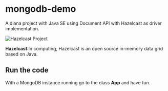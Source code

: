 # mongodb-demo

A diana project with Java SE using Document API with Hazelcast as driver implementation.

![Hazelcast Project](https://github.com/JNOSQL/jnosql-site/blob/master/assets/img/logos/hazelcast.png)


**Hazelcast**:In computing, Hazelcast is an open source in-memory data grid based on Java.

## Run the code

With a MongoDB instance running go to the class **App** and have fun.
